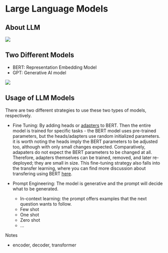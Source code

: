 # Large Language Models

## About LLM

![](https://miro.medium.com/v2/resize:fit:720/format:webp/1*RYNNKmmi1ShV7xx76qtXww.png)







## Two Different Models

+ BERT: Representation Embedding Model
+ GPT: Generative AI model


![](https://media.geeksforgeeks.org/wp-content/uploads/20230321032520/bart1drawio-(2).png)


## Usage of LLM Models

There are two different strategies to use these two types of models, respectively.

+ Fine Tuning: By adding heads or [adapters](https://adapterhub.ml/) to BERT. Then the entire model is trained for specific tasks - the BERT model uses pre-trained parameters, but the heads/adapters use random initialized parameters. it is worth noting the heads imply the BERT parameters to be adjusted too, although with only small changes expected. Comparatively, adapaters do not expect the BERT parameters to be changed at all. Therefore, adapters themselves can be trained, removed, and later re-deployed; they are small in size. This fine-tuning strategy also falls into the transfer learning, where you can find more discussion about transfering using BERT [here](https://leemeng.tw/attack_on_bert_transfer_learning_in_nlp.html).

+ Prompt Engineering: The model is generative and the prompt will decide what to be generated. 
    + In-context learning: the prompt offers examples that the next question wants to follow. 
    + Few shot
    + One shot
    + Zero shot
    + ...














Notes
+ encoder, decoder, transformer
